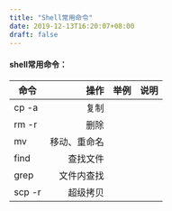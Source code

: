 ```yaml
---
title: "Shell常用命令"
date: 2019-12-13T16:20:07+08:00
draft: false
---
```


#### shell常用命令：
| 命令        | 操作   |  举例  |说明|
| --------   | -----:  | :----:  |---|
| cp -a     | 复制 |      ||
| rm -r        |  删除   |     ||
| mv        |    移动、重命名    |    ||
|find|查找文件|||
|grep|文件内查找|||
|scp -r|超级拷贝|||

